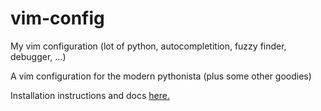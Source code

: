 # vim-config
My vim configuration (lot of python, autocompletition, fuzzy finder, debugger, ...)

A vim configuration for the modern pythonista (plus some other goodies)

Installation instructions and docs [here.](https://mdeca.github.io/vim-config/)

